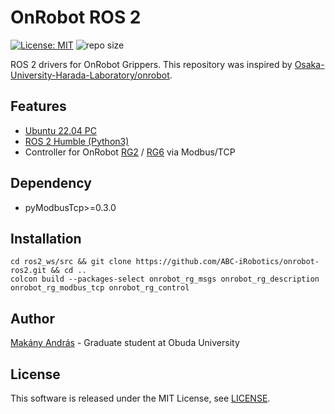 # OnRobot ROS 2

[![License: MIT](https://img.shields.io/badge/License-MIT-yellow.svg)](https://opensource.org/licenses/MIT)
![repo size](https://img.shields.io/github/repo-size/ABC-iRobotics/onrobot-ros2)

ROS 2 drivers for OnRobot Grippers.
This repository was inspired by [Osaka-University-Harada-Laboratory/onrobot](https://github.com/Osaka-University-Harada-Laboratory/onrobot).

## Features

- [Ubuntu 22.04 PC](https://ubuntu.com/certified/laptops?q=&limit=20&category=Laptop&vendor=Dell&vendor=HP&vendor=Lenovo&release=22.04+LTS)
- [ROS 2 Humble (Python3)](https://docs.ros.org/en/humble/Installation/Ubuntu-Install-Debs.html)
- Controller for OnRobot [RG2](https://onrobot.com/en/products/rg2-gripper) / [RG6](https://onrobot.com/en/products/rg6-gripper) via Modbus/TCP

## Dependency

- pyModbusTcp>=0.3.0

## Installation

```
cd ros2_ws/src && git clone https://github.com/ABC-iRobotics/onrobot-ros2.git && cd ..
colcon build --packages-select onrobot_rg_msgs onrobot_rg_description onrobot_rg_modbus_tcp onrobot_rg_control
```

## Author

[Makány András](https://github.com/andras-makany)  - Graduate student at Obuda University

## License

This software is released under the MIT License, see [LICENSE](./LICENSE).
